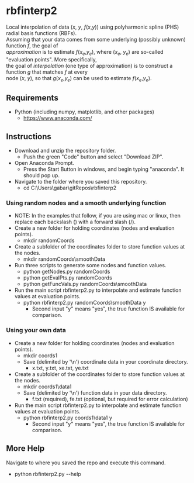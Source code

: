 # rbfinterp2
Local interpolation of data (*x*, *y*, *f*(*x*,*y*)) using polyharmonic spline (PHS) radial basis functions (RBFs).\
Assuming that your data comes from some underlying (possibly unknown) function *f*, the goal of\
*approximation* is to estimate *f*(*x<sub>e*,*y<sub>e*), where (*x<sub>e*, *y<sub>e*) are so-called "evaluation points".  More specifically,\
the goal of *interpolation* (one type of approximation) is to construct a function *g* that matches *f* at every\
node (*x*, *y*), so that *g*(*x<sub>e*,*y<sub>e*) can be used to estimate *f*(*x<sub>e*,*y<sub>e*).
## Requirements
* Python (including numpy, matplotlib, and other packages)
  * https://www.anaconda.com/
## Instructions
* Download and unzip the repository folder.
  * Push the green "Code" button and select "Download ZIP".
* Open Anaconda Prompt.
  * Press the Start Button in windows, and begin typing "anaconda".  It should pop up.
* Navigate to the folder where you saved this repository.
  * cd C:\Users\gabar\gitRepos\rbfinterp2
### Using random nodes and a smooth underlying function
* NOTE: In the examples that follow, if you are using mac or linux, then\
  replace each backslash (\) with a forward slash (/).
* Create a new folder for holding coordinates (nodes and evaluation points).
  * mkdir randomCoords
* Create a subfolder of the coordinates folder to store function values at the nodes.
  * mkdir randomCoords\smoothData
* Run three scripts to generate some nodes and function values.
  * python getNodes.py randomCoords
  * python getEvalPts.py randomCoords
  * python getFuncVals.py randomCoords\smoothData
* Run the main script rbfinterp2.py to interpolate and estimate function values at evaluation points.
  * python rbfinterp2.py randomCoords\smoothData y
    * Second input "y" means "yes", the true function IS available for comparison.
### Using your own data
* Create a new folder for holding coordinates (nodes and evaluation points).
  * mkdir coords1
  * Save (delimited by '\n') coordinate data in your coordinate directory.
    * x.txt, y.txt, xe.txt, ye.txt
* Create a subfolder of the coordinates folder to store function values at the nodes.
  * mkdir coords1\data1
  * Save (delimited by '\n') function data in your data directory.
    * f.txt (required), fe.txt (optional, but required for error calculation)
* Run the main script rbfinterp2.py to interpolate and estimate function values at evaluation points.
  * python rbfinterp2.py coords1\data1 y
    * Second input "y" means "yes", the true function IS available for comparison.
## More Help
Navigate to where you saved the repo and execute this command.
* python rbfinterp2.py --help

